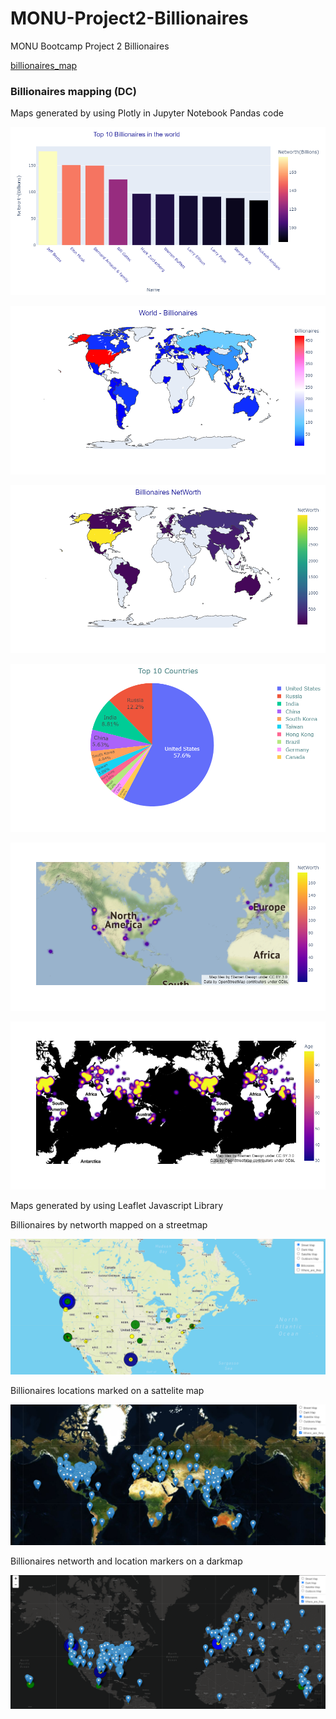 # MONU-Project2-Billionaires
MONU Bootcamp Project 2 Billionaires  

[billionaires_map](billionaires/templates/index_leaflet.html)

### Billionaires mapping (DC)

Maps generated by using Plotly in Jupyter Notebook Pandas code  

![Top_10_Billionaires](billionaires/images/Top10_DC_Fig1.png)  

![World_Billionaires_DC_Fig2](billionaires/images/World_Billionaires_DC_Fig2.png) 

![Billionaires_NetWorth_DC_Fig3](billionaires/images/Billionaires_NetWorth_DC_Fig3.png) 

![Top_10_countrues_DC_Fig4](billionaires/images/Top_10_countrues_DC_Fig4.png) 

![Density_Map_NetWorth_DC_Fig5](billionaires/images/Density_Map_NetWorth_DC_Fig5.png) 

![Density_Map_Age_DC_Fig6](billionaires/images/Density_Map_Age_DC_Fig6.png) 


Maps generated by using Leaflet Javascript Library 

Billionaires by networth mapped on a streetmap 

![Billionaires_Leaflet_1_streetmap_billionaires_by_networth](billionaires/images/Billionaires_Leaflet_1.PNG) 

Billionaires locations marked on a sattelite map  

![Billionaires_Leaflet_2_satellitemap](billionaires/images/Billionaires_Leaflet_2.PNG) 

Billionaires networth and location markers on a darkmap  

![Billionaires_Leaflet_3_darkmap](billionaires/images/Billionaires_Leaflet_3.PNG) 







